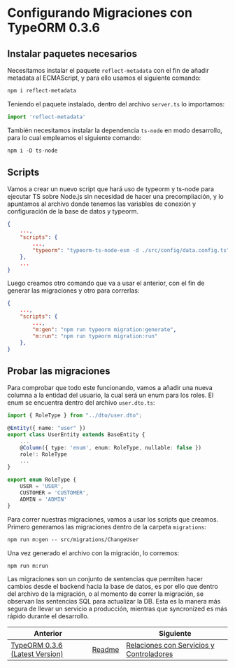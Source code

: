 # Configurando Migraciones con TypeORM 0.3.6

## Instalar paquetes necesarios

Necesitamos instalar el paquete `reflect-metadata` con el fin de añadir metadata al ECMAScript, y para ello usamos el siguiente comando:

```txt
npm i reflect-metadata
```

Teniendo el paquete instalado, dentro del archivo `server.ts` lo importamos:

```ts
import 'reflect-metadata'
```

También necesitamos instalar la dependencia `ts-node` en modo desarrollo, para lo cual empleamos el siguiente comando:

```txt
npm i -D ts-node
```

## Scripts

Vamos a crear un nuevo script que hará uso de typeorm y ts-node para ejecutar TS sobre Node.js sin necesidad de hacer una precompliación, y lo apuntamos al archivo donde tenemos las variables de conexión y configuración de la base de datos y typeorm.

```json
{
    ...,
    "scripts": {
        ...,
        "typeorm": "typeorm-ts-node-esm -d ./src/config/data.config.ts"
    },
    ...
}
```

Luego creamos otro comando que va a usar el anterior, con el fin de generar las migraciones y otro para correrlas:

```json
{
    ...,
    "scripts": {
        ...,
        "m:gen": "npm run typeorm migration:generate",
        "m:run": "npm run typeorm migration:run"
    },
}
```

## Probar las migraciones

Para comprobar que todo este funcionando, vamos a añadir una nueva columna a la entidad del usuario, la cual será un enum para los roles. El enum se encuentra dentro del archivo `user.dto.ts`:

```ts
import { RoleType } from "../dto/user.dto";

@Entity({ name: "user" })
export class UserEntity extends BaseEntity {
    ...
    @Column({ type: 'enum', enum: RoleType, nullable: false })
    role!: RoleType
    ...
}
```

```ts
export enum RoleType {
    USER = 'USER',
    CUSTOMER = 'CUSTOMER',
    ADMIN = 'ADMIN'
}
```

Para correr nuestras migraciones, vamos a usar los scripts que creamos. Primero generamos las migraciones dentro de la carpeta `migrations`:

```txt
npm run m:gen -- src/migrations/ChangeUser
```

Una vez generado el archivo con la migración, lo corremos:

```txt
npm run m:run
```

Las migraciones son un conjunto de sentencias que permiten hacer cambios desde el backend hacia la base de datos, es por ello que dentro del archivo de la migración, o al momento de correr la migración, se observan las sentencias SQL para actualizar la DB. Esta es la manera más segura de llevar un servicio a producción, mientras que syncronized es más rápido durante el desarrollo.

| Anterior                                                        |                        | Siguiente |
| --------------------------------------------------------------- | ---------------------- | --------- |
| [TypeORM 0.3.6 (Latest Version)](P8T1_TypeOrm_0.3.6.md) | [Readme](../README.md) | [Relaciones con Servicios y Controladores](P9T1_Relaciones_Servicios_Controladores.md) |
